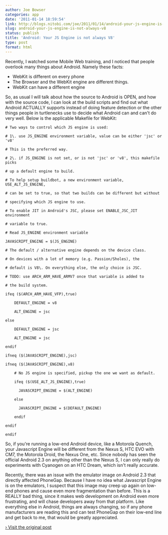 ```yaml
---
author: Joe Bowser
categories: app
date: '2011-01-14 18:59:54'
link: http://blogs.nitobi.com/joe/2011/01/14/android-your-js-engine-is-not-always-v8/
slug: android-your-js-engine-is-not-always-v8
status: publish
title: 'Android: Your JS Engine is not always V8'
type: post
format: html
---
```


Recently, I watched some Mobile Web training, and I noticed that people overlook many things about Android. Namely these facts:

* WebKit is different on every phone
* The Browser and the WebKit engine are different things.
* WebKit can have a different engine

So, as usual I will talk about how the source to Android is OPEN, and how with the source code, I can look at the build scripts and find out what Android ACTUALLY supports instead of doing feature detection or the other things people in turtlenecks use to decide what Android can and can't do very well. Below is the applicable Makefile for WebKit:

```make
# Two ways to control which JS engine is used:

# 1\. use JS_ENGINE environment variable, value can be either 'jsc' or 'v8'

# This is the preferred way.

# 2\. if JS_ENGINE is not set, or is not 'jsc' or 'v8', this makefile picks

# up a default engine to build.

# To help setup buildbot, a new environment variable, USE_ALT_JS_ENGINE,

# can be set to true, so that two builds can be different but without

# specifying which JS engine to use.

# To enable JIT in Android's JSC, please set ENABLE_JSC_JIT environment

# variable to true.

# Read JS_ENGINE environment variable

JAVASCRIPT_ENGINE = $(JS_ENGINE)

# The default / alternative engine depends on the device class.

# On devices with a lot of memory (e.g. Passion/Sholes), the

# default is V8\. On everything else, the only choice is JSC.

# TODO: use ARCH_ARM_HAVE_ARMV7 once that variable is added to

# the build system.

ifeq ($(ARCH_ARM_HAVE_VFP),true)

    DEFAULT_ENGINE = v8

    ALT_ENGINE = jsc

else

    DEFAULT_ENGINE = jsc

    ALT_ENGINE = jsc

endif

ifneq ($(JAVASCRIPT_ENGINE),jsc)

ifneq ($(JAVASCRIPT_ENGINE),v8)

    # No JS engine is specified, pickup the one we want as default.

    ifeq ($(USE_ALT_JS_ENGINE),true)

      JAVASCRIPT_ENGINE = $(ALT_ENGINE)

    else

      JAVASCRIPT_ENGINE = $(DEFAULT_ENGINE)

    endif

endif

endif

```

So, if you're running a low-end Android device, like a Motorola Quench, your Javascript Engine will be different from the Nexus S, HTC EVO with CM7, the Motorola Droid, the Nexus One, etc. Since nobody has seen the official Android 2.3 on anything other than the Nexus S, I can only really do experiments with Cyanogen on an HTC Dream, which isn't really accurate.

Recently, there was an issue with the emulator image on Android 2.3 that directly affected PhoneGap. Because I have no idea what Javascript Engine is on the emulators, I suspect that this image may creep up again on low-end phones and cause even more fragmentation than before. This is a REALLY bad thing, since it makes web development on Android even more frustrating, and will chase developers away from that platform. Like everything else in Android, things are always changing, so if any phone manufacturers are reading this and can test PhoneGap on their low-end line and get back to me, that would be greatly appreciated.

[› Visit the original post](http://blogs.nitobi.com/joe/2011/01/14/android-your-js-engine-is-not-always-v8/)
